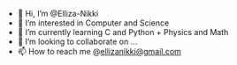 - 👋 Hi, I’m @Elliza-Nikki
- 👀 I’m interested in Computer and Science
- 🌱 I’m currently learning C and Python + Physics and Math
- 💞️ I’m looking to collaborate on ...
- 📫 How to reach me @ellizanikki@gmail.com

<!---
Elliza-Nikki/Elliza-Nikki is a ✨ special ✨ repository because its `README.md` (this file) appears on your GitHub profile.
You can click the Preview link to take a look at your changes.
--->
